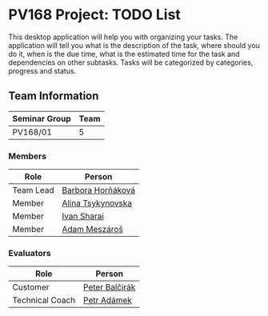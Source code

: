 # PV168 Project: TODO List

This desktop application will help you with organizing your tasks. The application will tell
you what is the description of the task, where should you do it, when is the due time, what is the estimated
time for the task and dependencies on other subtasks. Tasks will be categorized by categories, progress and status. 


## Team Information

| Seminar Group | Team |
|-------------- | ---- |
| PV168/01      | 5    |

### Members

| Role           | Person               |
|----------------|----------------------|
|Team Lead       | [Barbora Horňáková](https://is.muni.cz/auth/osoba/514630) | 
|Member          | [Alina Tsykynovska](https://is.muni.cz/auth/osoba/485739) |
|Member          | [Ivan Sharai](https://is.muni.cz/auth/osoba/522880) |
|Member          | [Adam Meszároš](https://is.muni.cz/auth/osoba/514334) |

### Evaluators

| Role           | Person               |
|----------------|----------------------|
|Customer        | [Peter Balčirák](https://is.muni.cz/auth/osoba/422570) |
|Technical Coach | [Petr Adámek](https://is.muni.cz/auth/osoba/70897) |
